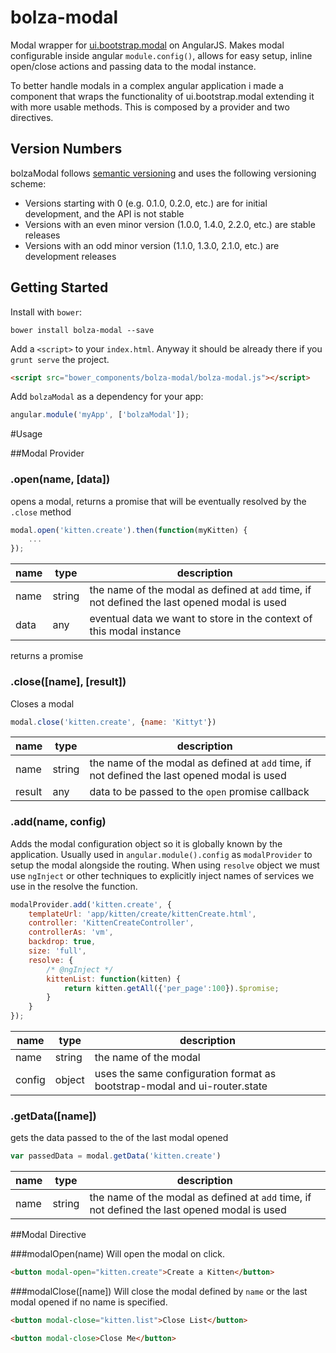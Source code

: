 bolza-modal
=====================

Modal wrapper for [ui.bootstrap.modal](https://github.com/angular-ui/bootstrap/tree/master/src/modal) on AngularJS.
Makes modal configurable inside angular `module.config()`, allows for easy setup, inline open/close actions and passing
data to the modal instance.

To better handle modals in a complex angular application i made a component that wraps the functionality of ui.bootstrap.modal
extending it with more usable methods.
This is composed by a provider and two directives.

## Version Numbers

bolzaModal follows [semantic versioning](http://semver.org/) and uses the following versioning scheme:

 * Versions starting with 0 (e.g. 0.1.0, 0.2.0, etc.) are for initial development, and the API is not stable
 * Versions with an even minor version (1.0.0, 1.4.0, 2.2.0, etc.) are stable releases
 * Versions with an odd minor version (1.1.0, 1.3.0, 2.1.0, etc.) are development releases


## Getting Started

Install with `bower`:

```shell
bower install bolza-modal --save
```

Add a `<script>` to your `index.html`.
Anyway it should be already there if you `grunt serve` the project.

```html
<script src="bower_components/bolza-modal/bolza-modal.js"></script>
```

Add `bolzaModal` as a dependency for your app:

```javascript
angular.module('myApp', ['bolzaModal']);
```

#Usage

##Modal Provider

### .open(name, [data])
opens a modal, returns a promise that will be eventually resolved by the `.close` method

```javascript
modal.open('kitten.create').then(function(myKitten) {
    ...
});
```

name | type | description
--- | --- | ---
name | string | the name of the modal as defined at `add` time, if not defined the last opened modal is used
data | any | eventual data we want to store in the context of this modal instance
returns a promise

### .close([name], [result])
Closes a modal

```javascript
modal.close('kitten.create', {name: 'Kittyt'})
```

name | type | description
--- | --- | ---
name | string | the name of the modal as defined at `add` time, if not defined the last opened modal is used
result | any |data to be passed to the `open` promise callback

### .add(name, config)
Adds the modal configuration object so it is globally known by the application.
Usually used in `angular.module().config` as `modalProvider` to setup the modal alongside the routing.
When using `resolve` object we must use `ngInject` or other techniques to explicitly inject names of services we use in the resolve the function.

```javascript
modalProvider.add('kitten.create', {
    templateUrl: 'app/kitten/create/kittenCreate.html',
    controller: 'KittenCreateController',
    controllerAs: 'vm',
    backdrop: true,
    size: 'full',
    resolve: {
        /* @ngInject */
        kittenList: function(kitten) {
            return kitten.getAll({'per_page':100}).$promise;
        }
    }
});
```

name | type | description
--- | --- | ---
name | string | the name of the modal
config | object | uses the same configuration format as bootstrap-modal and ui-router.state

### .getData([name])
gets the data passed to the of the last modal opened

```javascript
var passedData = modal.getData('kitten.create')
```

name | type | description
--- | --- | ---
name | string | the name of the modal as defined at `add` time, if not defined the last opened modal is used


##Modal Directive

###modalOpen(name)
Will open the modal on click.

```html
<button modal-open="kitten.create">Create a Kitten</button>
```

###modalClose([name])
Will close the modal defined by `name` or the last modal opened if no name is specified.

```html
<button modal-close="kitten.list">Close List</button>
```

```html
<button modal-close>Close Me</button>
```
